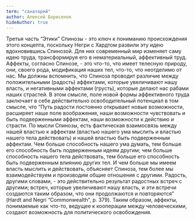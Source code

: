 ```yaml
---
term: "санаторий"
author: Алексей Борисенок
hideAuthor: true
---
```

Третья часть “Этики” Спинозы - это ключ к пониманию происхождения этого концепта, поскольку Негри с Хардтом развили эту идею вдохновившись Спинозой. Для них современный мир изменяет саму идею труда, трансформируя его в нематериальный, аффективный труд. Аффекты, согласно Спинозе, - это что-то, что имеет телесную природу, они, своего рода, модификация наших тел, что-то, что неотделимо от нас. Мы должны вспомнить, что Спиноза проводит различие между положительными (радость) аффектами, которые увеличивают нашу власть, и негативными аффектами (грусть), которые делают нас рабами наших страстей. В этом смысле, поле новой формы аффективного труда заключает в себе действительно освободительный потенциал в том смысле, что “Путь радости постоянно открывает новые возможности, расширяет наше поле воображения, наши возможности чувствовать и быть подверженными аффектам, наши возможности к действию и страсти. По мысли Спинозы, есть фактическая взаимосвязь между нашей властью к аффектам (властью нашего ума мыслить и властью нашего тела действовать) и нашей властью быть подверженным аффектам. Чем больше способность нашего ума думать, тем больше его способность быть подверженным идеям другим; чем больше способность нашего тела действовать, тем больше его способность быть подверженным влиянию других тел. И чем больше мы имеем власть мыслить и действовать, объясняет Спиноза, тем более мы взаимодействуем и производим общие отношения с другими. Радость, другими словами, - это действительно результат радостных встреч с другими; встреч, которые увеличивают нашу власть, и эти встречи создаются таким образом, что они продолжаются и повторяются” (Hardt and Negri “Commonwealth”, p. 379). Таким образом, аффекты, понимаемые как что-то, ведущее к кооперации между человеческими, создают возможность для политического освобождения. 
